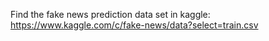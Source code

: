 Find the fake news prediction data set in kaggle: https://www.kaggle.com/c/fake-news/data?select=train.csv
